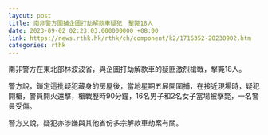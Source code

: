 ```yaml
---
layout: post
title: 南非警方圍捕企圖打劫解款車疑犯　擊斃18人
date: 2023-09-02 02:23:03.000000000 +08:00
link: https://news.rthk.hk/rthk/ch/component/k2/1716352-20230902.htm
categories: rthk
---
```


南非警方在東北部林波波省，與企圖打劫解款車的疑匪激烈槍戰，擊斃18人。

警方說，鎖定這批疑犯藏身的房屋後，當地星期五展開圍捕，在接近現場時，疑犯開槍，警員開火還擊，槍戰歷時90分鐘，16名男子和2名女子當場被擊斃，一名警員受傷。

警方又說，疑犯亦涉嫌與其他省份多宗解款車劫案有關。
